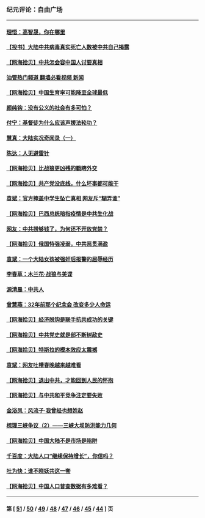 ### 纪元评论：自由广场
---
#### [理悟：高智晟，你在哪里](../../pages/nsc993/n12953115.md?05170330) 
#### [【投书】大陆中共病毒真实死亡人数被中共自己揭露](../../pages/nsc993/n12953050.md?05170330) 
#### [【网海拾贝】中共怎会容中国人讨要真相](../../pages/nsc993/n12952161.md?05170330) 
#### [油管热门频道 翻墙必看视频 新闻](ok?05170330)
#### [【网海拾贝】中国生育率可能降至全球最低](../../pages/nsc993/n12948793.md?05170330) 
#### [颜纯钩：没有公义的社会有多可怕？](../../pages/nsc993/n12947626.md?05170330) 
#### [付宁：基督徒为什么应该声援法轮功？](../../pages/nsc993/n12947233.md?05170330) 
#### [慧真：大陆实况奇闻录（一）](../../pages/nsc993/n12945811.md?05170330) 
#### [陈达：人无避雷针](../../pages/nsc993/n12947098.md?05170330) 
#### [【网海拾贝】比战狼更凶残的戳瞎外交](../../pages/nsc993/n12945717.md?05170330) 
#### [【网海拾贝】共产党没底线，什么坏事都可能干](../../pages/nsc993/n12942090.md?05170330) 
#### [袁斌：官方掩盖中学生坠亡真相 网友斥“糊弄谁”](../../pages/nsc993/n12942029.md?05170330) 
#### [【网海拾贝】巴西总统暗指疫情是中共生化战](../../pages/nsc993/n12938999.md?05170330) 
#### [网友：中共捞够钱了，为何还不开放党禁？](../../pages/nsc993/n12938952.md?05170330) 
#### [【网海拾贝】俄国恃强凌弱，中共恶贯满盈](../../pages/nsc993/n12936626.md?05170330) 
#### [袁斌：一个大陆女孩被强奸后报警的屈辱经历](../../pages/nsc993/n12936547.md?05170330) 
#### [李春草：木兰花·战狼与美谍](../../pages/nsc993/n12935995.md?05170330) 
#### [源清晨：中共人](../../pages/nsc993/n12935589.md?05170330) 
#### [曾慧燕：32年前那个纪念会 改变多少人命运](../../pages/nsc993/n12934233.md?05170330) 
#### [【网海拾贝】经济脱钩是联手抗共成功的关键](../../pages/nsc993/n12934176.md?05170330) 
#### [【网海拾贝】中共党史就是部不断树敌史](../../pages/nsc993/n12932844.md?05170330) 
#### [【网海拾贝】特斯拉的模本效应太震撼](../../pages/nsc993/n12925626.md?05170330) 
#### [袁斌：网友吐槽春晚越来越难看](../../pages/nsc993/n12750619.md?05170330) 
#### [【网海拾贝】退出中共，才能回到人民的怀抱](../../pages/nsc993/n12352634.md?05170330) 
#### [【网海拾贝】与中共和平竞争注定要失败](../../pages/nsc993/n12923326.md?05170330) 
#### [金浴凤：风流子‧我曾经也想姓赵](../../pages/nsc993/n12920911.md?05170330) 
#### [梳理三峡争议（2）——三峡大坝防洪能力几何](../../pages/nsc993/n12920173.md?05170330) 
#### [【网海拾贝】中国大陆不是市场是陷阱](../../pages/nsc993/n12920143.md?05170330) 
#### [千百度：大陆人口“继续保持增长”，你信吗？](../../pages/nsc993/n12918946.md?05170330) 
#### [吐为快：谁不晓妖共这一套](../../pages/nsc993/n12918941.md?05170330) 
#### [【网海拾贝】中国人口普查数据有多难看？](../../pages/nsc993/n12917822.md?05170330) 

---
#### 第 [ [51](./51.md?05170330) / [50](./50.md?05170330) / [49](./49.md?05170330) / [48](./48.md?05170330) / [47](./47.md?05170330) / [46](./46.md?05170330) / [45](./45.md?05170330) / [44](./44.md?05170330) ] 页
